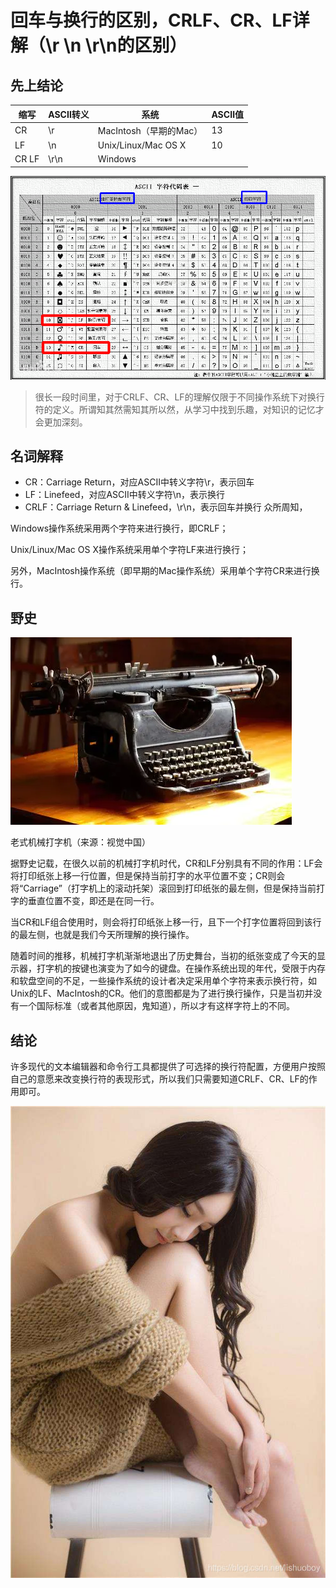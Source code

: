 # 回车与换行的区别，CRLF、CR、LF详解（\r \n \r\n的区别）

## 先上结论


|  缩写   | ASCⅡ转义  | 系统  | ASCⅡ值  |
|  ----  | ----  | ----  | ----  |
|     CR	|  \r	    |  MacIntosh（早期的Mac）|  	13
|      LF	  |  \n	        |  Unix/Linux/Mac OS X	|  10
|     CR LF    |  	\r\n  |  Windows	                 | 

![alt 属性文本](images/crlf.png)

>很长一段时间里，对于CRLF、CR、LF的理解仅限于不同操作系统下对换行符的定义。所谓知其然需知其所以然，从学习中找到乐趣，对知识的记忆才会更加深刻。

## 名词解释
* CR：Carriage Return，对应ASCII中转义字符\r，表示回车
* LF：Linefeed，对应ASCII中转义字符\n，表示换行
* CRLF：Carriage Return & Linefeed，\r\n，表示回车并换行
众所周知，

Windows操作系统采用两个字符来进行换行，即CRLF；

Unix/Linux/Mac OS X操作系统采用单个字符LF来进行换行；

另外，MacIntosh操作系统（即早期的Mac操作系统）采用单个字符CR来进行换行。

## 野史
![alt 属性文本](images/print.png)

老式机械打字机（来源：视觉中国）

据野史记载，在很久以前的机械打字机时代，CR和LF分别具有不同的作用：LF会将打印纸张上移一行位置，但是保持当前打字的水平位置不变；CR则会将“Carriage”（打字机上的滚动托架）滚回到打印纸张的最左侧，但是保持当前打字的垂直位置不变，即还是在同一行。

当CR和LF组合使用时，则会将打印纸张上移一行，且下一个打字位置将回到该行的最左侧，也就是我们今天所理解的换行操作。

随着时间的推移，机械打字机渐渐地退出了历史舞台，当初的纸张变成了今天的显示器，打字机的按键也演变为了如今的键盘。在操作系统出现的年代，受限于内存和软盘空间的不足，一些操作系统的设计者决定采用单个字符来表示换行符，如Unix的LF、MacIntosh的CR。他们的意图都是为了进行换行操作，只是当初并没有一个国际标准（或者其他原因，鬼知道），所以才有这样字符上的不同。

## 结论
许多现代的文本编辑器和命令行工具都提供了可选择的换行符配置，方便用户按照自己的意愿来改变换行符的表现形式，所以我们只需要知道CRLF、CR、LF的作用即可。

![alt 属性文本](images/girl.jpg)
